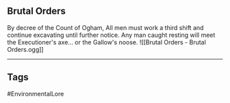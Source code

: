 ## Brutal Orders
By decree of the Count of Ogham, All men must work a third shift and continue excavating until further notice. Any man caught resting will meet the Executioner's axe... or the Gallow's noose.
![[Brutal Orders - Brutal Orders.ogg]]

---
## Tags
#EnvironmentalLore 